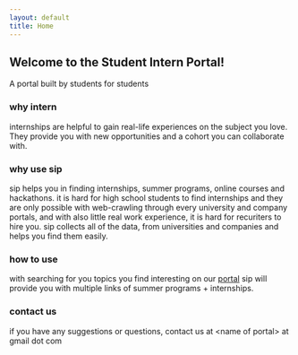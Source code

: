 ```yaml
---
layout: default
title: Home
---
```


## Welcome to the Student Intern Portal!
A portal built by students for students

### why intern
internships are helpful to gain real-life experiences on the subject you love. They provide you with new opportunities and a cohort you can collaborate with.

### why use sip
sip helps you in finding internships, summer programs, online courses and hackathons. it is hard for high school students to find internships and they are only possible with web-crawling through every university and company portals, and with also little real work experience, it is hard for recuriters to hire you. 
sip collects all of the data, from universities and companies and helps you find them easily.

### how to use
with searching for you topics you find interesting on our [portal](portal.md)  sip will provide you with multiple links of summer programs + internships.

### contact us
if you have any suggestions or questions, contact us at &lt;name of portal&gt; at gmail dot com